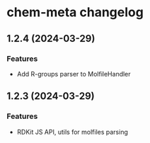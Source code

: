 # chem-meta changelog

## 1.2.4 (2024-03-29)

### Features

* Add R-groups parser to MolfileHandler

## 1.2.3 (2024-03-29)

### Features

* RDKit JS API, utils for molfiles parsing
